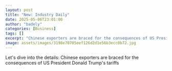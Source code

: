 ```yaml
---
layout: post
title: "New: Industry Daily"
date: 2025-05-06T23:01:00
author: "badely"
categories: [Business]
tags: []
excerpt: "Chinese exporters are braced for the consequences of US President Donald Trump's tariffs"
image: assets/images/3198e70705eef126d2d1e56b3ecc0b72.jpg
---
```


Let's dive into the details: Chinese exporters are braced for the consequences of US President Donald Trump's tariffs

